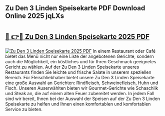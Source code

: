 ## Zu Den 3 Linden Speisekarte PDF Download Online 2025 jqLXs

# <h2><a href="http://gc7t89b.nevu.top/?p=Zu+Den+3+Linden+Speisekarte">🔗 👉🔴 Zu Den 3 Linden Speisekarte 2025 PDF</a></h2>

[![Zu Den 3 Linden Speisekarte 2025 PDF](https://i.imgur.com/dBaPXMq.png)](http://gc7t89b.nevu.top/?p=Zu+Den+3+Linden+Speisekarte)
In einem Restaurant oder Café bietet das Menü nicht nur eine Liste der angebotenen Gerichte, sondern auch die Möglichkeit, ein köstliches und für Ihren Geschmack geeignetes Gericht zu wählen. Auf der Zu Den 3 Linden Speisekarte unseres Restaurants finden Sie leichte und frische Salate in unserem speziellen Bereich. Für Fleischliebhaber bietet unsere Zu Den 3 Linden Speisekarte eine große Auswahl an Gerichten: Rindfleisch, Schweinefleisch, Huhn und Fisch. Unseren Auserwählten bieten wir Gourmet-Gerichte wie Schaschlik und Steak an, die auf einem alten Feuer zubereitet werden. In jedem Fall sind wir bereit, Ihnen bei der Auswahl der Speisen auf der Zu Den 3 Linden Speisekarte zu helfen und Ihnen einen komfortablen und komfortablen Service zu bieten.
